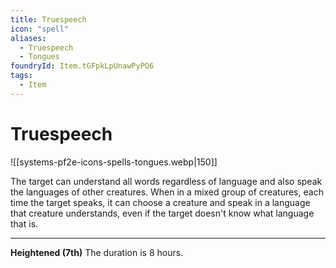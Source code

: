 ```yaml
---
title: Truespeech
icon: "spell"
aliases:
  - Truespeech
  - Tongues
foundryId: Item.tGFpkLpUnawPyPO6
tags:
  - Item
---
```


# Truespeech
![[systems-pf2e-icons-spells-tongues.webp|150]]

The target can understand all words regardless of language and also speak the languages of other creatures. When in a mixed group of creatures, each time the target speaks, it can choose a creature and speak in a language that creature understands, even if the target doesn't know what language that is.

* * *

**Heightened (7th)** The duration is 8 hours.
